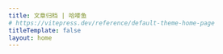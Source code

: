 ```yaml
---
title: 文章归档 | 哈喽鱼
# https://vitepress.dev/reference/default-theme-home-page
titleTemplate: false
layout: home
---
```


<HYArchives />
